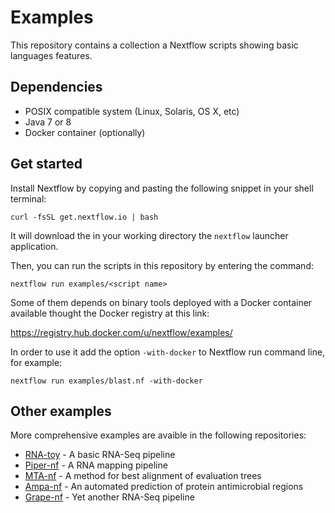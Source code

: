 # Examples

This repository contains a collection a Nextflow scripts showing basic languages features. 


## Dependencies 

* POSIX compatible system (Linux, Solaris, OS X, etc)
* Java 7 or 8 
* Docker container (optionally)


## Get started

Install Nextflow by copying and pasting the following snippet in your shell terminal: 

    curl -fsSL get.nextflow.io | bash

It will download the in your working directory the `nextflow` launcher application. 

Then, you can run the scripts in this repository by entering the command: 

    nextflow run examples/<script name> 
    
Some of them depends on binary tools deployed with a Docker container available 
thought the Docker registry at this link: 

https://registry.hub.docker.com/u/nextflow/examples/

In order to use it add the option `-with-docker` to Nextflow run command line, for example:

    nextflow run examples/blast.nf -with-docker 
    
    
## Other examples 

More comprehensive examples are avaible in the following repositories: 

* [RNA-toy](https://github.com/nextflow-io/rnatoy) - A basic RNA-Seq pipeline
* [Piper-nf](https://github.com/cbcrg/piper-nf) - A RNA mapping pipeline 
* [MTA-nf](https://github.com/cbcrg/mta-nf) - A method for best alignment of evaluation trees
* [Ampa-nf](https://github.com/cbcrg/ampa-nf) - An automated prediction of protein antimicrobial regions
* [Grape-nf](https://github.com/cbcrg/grape-nf) - Yet another RNA-Seq pipeline
    

